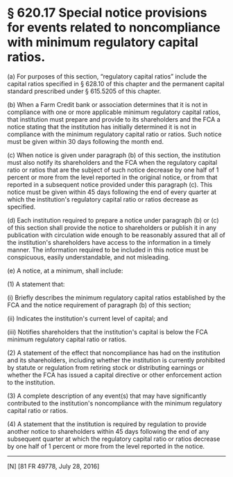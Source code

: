# § 620.17   Special notice provisions for events related to noncompliance with minimum regulatory capital ratios.

(a) For purposes of this section, “regulatory capital ratios” include the capital ratios specified in § 628.10 of this chapter and the permanent capital standard prescribed under § 615.5205 of this chapter.


(b) When a Farm Credit bank or association determines that it is not in compliance with one or more applicable minimum regulatory capital ratios, that institution must prepare and provide to its shareholders and the FCA a notice stating that the institution has initially determined it is not in compliance with the minimum regulatory capital ratio or ratios. Such notice must be given within 30 days following the month end.


(c) When notice is given under paragraph (b) of this section, the institution must also notify its shareholders and the FCA when the regulatory capital ratio or ratios that are the subject of such notice decrease by one half of 1 percent or more from the level reported in the original notice, or from that reported in a subsequent notice provided under this paragraph (c). This notice must be given within 45 days following the end of every quarter at which the institution's regulatory capital ratio or ratios decrease as specified.


(d) Each institution required to prepare a notice under paragraph (b) or (c) of this section shall provide the notice to shareholders or publish it in any publication with circulation wide enough to be reasonably assured that all of the institution's shareholders have access to the information in a timely manner. The information required to be included in this notice must be conspicuous, easily understandable, and not misleading.


(e) A notice, at a minimum, shall include:


(1) A statement that:


(i) Briefly describes the minimum regulatory capital ratios established by the FCA and the notice requirement of paragraph (b) of this section;


(ii) Indicates the institution's current level of capital; and


(iii) Notifies shareholders that the institution's capital is below the FCA minimum regulatory capital ratio or ratios.


(2) A statement of the effect that noncompliance has had on the institution and its shareholders, including whether the institution is currently prohibited by statute or regulation from retiring stock or distributing earnings or whether the FCA has issued a capital directive or other enforcement action to the institution.


(3) A complete description of any event(s) that may have significantly contributed to the institution's noncompliance with the minimum regulatory capital ratio or ratios.


(4) A statement that the institution is required by regulation to provide another notice to shareholders within 45 days following the end of any subsequent quarter at which the regulatory capital ratio or ratios decrease by one half of 1 percent or more from the level reported in the notice.



---

[N] [81 FR 49778, July 28, 2016]





